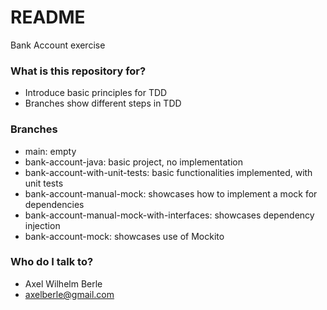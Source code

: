 # README #

Bank Account exercise

### What is this repository for? ###

* Introduce basic principles for TDD
* Branches show different steps in TDD

### Branches ###

* main: empty
* bank-account-java: basic project, no implementation
* bank-account-with-unit-tests: basic functionalities implemented, with unit tests
* bank-account-manual-mock: showcases how to implement a mock for dependencies
* bank-account-manual-mock-with-interfaces: showcases dependency injection
* bank-account-mock: showcases use of Mockito

### Who do I talk to? ###

* Axel Wilhelm Berle
* axelberle@gmail.com


